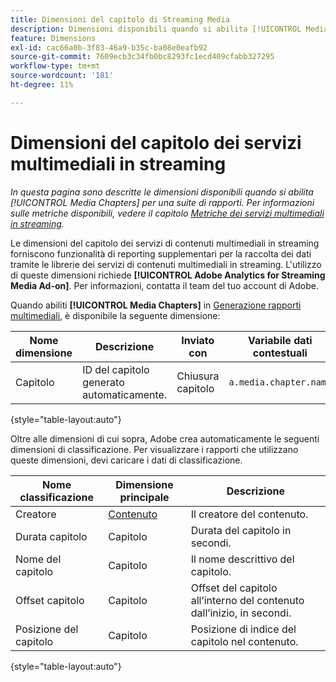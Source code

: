 ```yaml
---
title: Dimensioni del capitolo di Streaming Media
description: Dimensioni disponibili quando si abilita [!UICONTROL Media Chapters] per una suite di rapporti.
feature: Dimensions
exl-id: cac66a0b-3f83-46a9-b35c-ba08e0eafb92
source-git-commit: 7609ecb3c34fb0bc8293fc1ecd409cfabb327295
workflow-type: tm+mt
source-wordcount: '181'
ht-degree: 11%

---
```


# Dimensioni del capitolo dei servizi multimediali in streaming

*In questa pagina sono descritte le dimensioni disponibili quando si abilita [!UICONTROL Media Chapters] per una suite di rapporti. Per informazioni sulle metriche disponibili, vedere il capitolo [Metriche dei servizi multimediali in streaming](../metrics/sm-chapters.md).*

Le dimensioni del capitolo dei servizi di contenuti multimediali in streaming forniscono funzionalità di reporting supplementari per la raccolta dei dati tramite le librerie dei servizi di contenuti multimediali in streaming. L&#39;utilizzo di queste dimensioni richiede **[!UICONTROL Adobe Analytics for Streaming Media Ad-on]**. Per informazioni, contatta il team del tuo account di Adobe.

Quando abiliti **[!UICONTROL Media Chapters]** in [Generazione rapporti multimediali](/help/admin/admin/c-manage-report-suites/c-edit-report-suites/media-management.md), è disponibile la seguente dimensione:

| Nome dimensione | Descrizione | Inviato con | Variabile dati contestuali |
| --- | --- | --- | --- |
| Capitolo | ID del capitolo generato automaticamente. | Chiusura capitolo | `a.media.chapter.name` |

{style="table-layout:auto"}

Oltre alle dimensioni di cui sopra, Adobe crea automaticamente le seguenti dimensioni di classificazione. Per visualizzare i rapporti che utilizzano queste dimensioni, devi caricare i dati di classificazione.

| Nome classificazione | Dimensione principale | Descrizione |
| --- | --- | --- |
| Creatore | [Contenuto](sm-core.md) | Il creatore del contenuto. |
| Durata capitolo | Capitolo | Durata del capitolo in secondi. |
| Nome del capitolo | Capitolo | Il nome descrittivo del capitolo. |
| Offset capitolo | Capitolo | Offset del capitolo all’interno del contenuto dall’inizio, in secondi. |
| Posizione del capitolo | Capitolo | Posizione di indice del capitolo nel contenuto. |

{style="table-layout:auto"}

